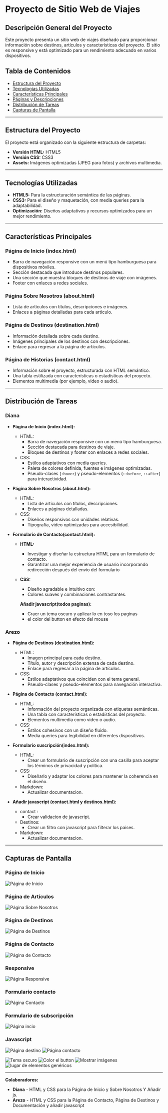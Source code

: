 # Proyecto de Sitio Web de Viajes

## Descripción General del Proyecto
Este proyecto presenta un sitio web de viajes diseñado para proporcionar información sobre destinos, artículos y características del proyecto. El sitio es responsive y está optimizado para un rendimiento adecuado en varios dispositivos.

## Tabla de Contenidos
- [Estructura del Proyecto](#estructura-del-proyecto)
- [Tecnologías Utilizadas](#tecnologías-utilizadas)
- [Características Principales](#características-principales)
- [Páginas y Descripciones](#páginas-y-descripciones)
- [Distribución de Tareas](#distribución-de-tareas)
- [Capturas de Pantalla](#capturas-de-pantalla)

---

## Estructura del Proyecto
El proyecto está organizado con la siguiente estructura de carpetas:

- **Versión HTML:** HTML5
- **Versión CSS:** CSS3
- **Assets:** Imágenes optimizadas (JPEG para fotos) y archivos multimedia.

---

## Tecnologías Utilizadas
- **HTML5:** Para la estructuración semántica de las páginas.
- **CSS3:** Para el diseño y maquetación, con media queries para la adaptabilidad.
- **Optimización:** Diseños adaptativos y recursos optimizados para un mejor rendimiento.

---

## Características Principales
### Página de Inicio (index.html)
- Barra de navegación responsive con un menú tipo hamburguesa para dispositivos móviles.
- Sección destacada que introduce destinos populares.
- Una sección que muestra bloques de destinos de viaje con imágenes.
- Footer con enlaces a redes sociales.

### Página Sobre Nosotros (about.html)
- Lista de artículos con títulos, descripciones e imágenes.
- Enlaces a páginas detalladas para cada artículo.

### Página de Destinos (destination.html)
- Información detallada sobre cada destino.
- Imágenes principales de los destinos con descripciones.
- Enlace para regresar a la página de artículos.

### Página de Historias (contact.html)
- Información sobre el proyecto, estructurada con HTML semántico.
- Una tabla estilizada con características o estadísticas del proyecto.
- Elementos multimedia (por ejemplo, video o audio).

---

## Distribución de Tareas
### **Diana**
- **Página de Inicio (index.html):**
  - HTML:
    - Barra de navegación responsive con un menú tipo hamburguesa.
    - Sección destacada para destinos de viaje.
    - Bloques de destinos y footer con enlaces a redes sociales.
  - CSS:
    - Estilos adaptativos con media queries.
    - Paleta de colores definida, fuentes e imágenes optimizadas.
    - Pseudo-clases (`:hover`) y pseudo-elementos (`::before`, `::after`) para interactividad.

- **Página Sobre Nosotros (about.html):**
  - HTML:
    - Lista de artículos con títulos, descripciones.
    - Enlaces a páginas detalladas.
  - CSS:
    - Diseños responsivos con unidades relativas.
    - Tipografía, video optimizadas para accesibilidad.
- **Formulario de Contacto(contact.html):**
  - **HTML:**
    - Investigar y diseñar la estructura HTML para un formulario de contacto.
    - Garantizar una mejor experiencia de usuario incorporando redirección después del envío del formulario
  - **CSS:**
    - Diseño agradable e intuitivo con:
    - Colores suaves y combinaciones contrastantes.
    

    **Añadir javascript(todos paginas):**

    - Craer un tema oscuro y aplicar lo en toso los paginas 
    - el color del button en efecto del mouse
 
### **Arezo**
- **Página de Destinos (destination.html):**
  - HTML:
    - Imagen principal para cada destino.
    - Título, autor y descripción extensa de cada destino.
    - Enlace para regresar a la página de artículos.
  - CSS:
    - Estilos adaptativos que coinciden con el tema general.
    - Pseudo-clases y pseudo-elementos para navegación interactiva.

- **Página de Contacto (contact.html):**
  - HTML:
    - Información del proyecto organizada con etiquetas semánticas.
    - Una tabla con características o estadísticas del proyecto.
    - Elementos multimedia como video o audio.
  - CSS:
    - Estilos cohesivos con un diseño fluido.
    - Media queries para legibilidad en diferentes dispositivos.

- **Formulario suscripción(index.html):**
  - HTML:
    - Crear un formulario de suscripción con una casilla para aceptar los términos de privacidad y política.
  - CSS:
    - Diseñarlo y adaptar los colores para mantener la coherencia en el diseño.
  - Markdown:
    - Actualizar documentacion.
   
- **Añadir javascript (contact.html y destinos.html):**
  - contact :
    - Crear validacion de javascript.
  - Destinos:
    - Crear un filtro con javascript para filterar los paises.
  - Markdown:
    - Actualizar documentacion.
---

## Capturas de Pantalla
### Página de Inicio
![Página de Inicio](img/home.png)

### Página de Artículos
![Página Sobre Nosotros](img/about.jpg)

### Página de Destinos
![Página de Destinos](img/destination.png)

### Página de Contacto
![Página de Contacto](img/contact.png)

### Responsive
![Página Responsive](img/responsive.png)

### Formulario contacto
![Página Contacto](img/contacto.png)

### Formulario de subscripción
![Página incio](img/Subscription.png)

### Javascript
![Página destino](img/image.png)
![Página contacto](img/image1.png)

![Tema oscuro](img/image2.png)
![Color el button](img/image3.png)
![Mostrar imágenes](img/image4.png)
![lugar de elementos genéricos](img/image5.png)



---

**Colaboradores:**
- **Diana** - HTML y CSS para la Página de Inicio y Sobre Nosotros Y Añadir js.
- **Arezo** - HTML y CSS para la Página de Contacto, Página de Destinos y Documentación y añadir javascript 